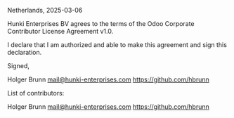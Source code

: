 Netherlands, 2025-03-06

Hunki Enterprises BV agrees to the terms of the Odoo Corporate Contributor License
Agreement v1.0.

I declare that I am authorized and able to make this agreement and sign this
declaration.

Signed,

Holger Brunn mail@hunki-enterprises.com https://github.com/hbrunn

List of contributors:

Holger Brunn mail@hunki-enterprises.com https://github.com/hbrunn
